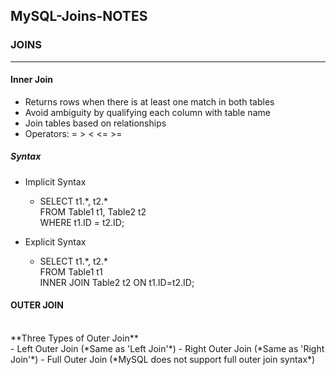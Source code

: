 ## MySQL-Joins-NOTES


### JOINS
***

#### Inner Join <br>

- Returns rows when there is at least one match in both tables
- Avoid ambiguity by qualifying each column with table name
- Join tables based on relationships
- Operators: = > < <= >=

##### **Syntax** 

- Implicit Syntax
  - SELECT t1.*, t2.\* <br>
   FROM Table1 t1, Table2 t2 <br>
   WHERE t1.ID = t2.ID;

- Explicit Syntax
  - SELECT t1.*, t2.\* <br>
   FROM Table1 t1 <br>
   INNER JOIN Table2 t2 ON t1.ID=t2.ID;


#### OUTER JOIN
<br>
**Three Types of Outer Join**
<br>
- Left Outer Join (*Same as 'Left Join'*)
- Right Outer Join (*Same as 'Right Join'*)
- Full Outer Join (*MySQL does not support full outer join syntax*)





































